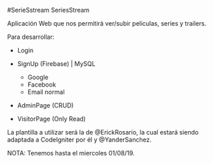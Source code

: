 #SerieSstream
SeriesStream

Aplicación Web que nos permitirá ver/subir peliculas, series y trailers.

Para desarrollar:

- Login
- SignUp (Firebase) | MySQL 
    - Google
    - Facebook
    - Email normal

- AdminPage (CRUD)
- VisitorPage (Only Read)

La plantilla a utilizar será la de @ErickRosario, la cual estará siendo adaptada a CodeIgniter por él y @YanderSanchez.


NOTA: Tenemos hasta el miercoles 01/08/19.
